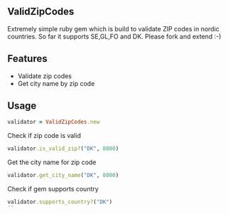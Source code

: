 ## ValidZipCodes
Extremely simple ruby gem which is build to validate ZIP codes in nordic countries. So far it supports SE,GL,FO and DK. Please fork and extend  :-)

## Features
* Validate zip codes
* Get city name by zip code

## Usage

```ruby
validator = ValidZipCodes.new
```

Check if zip code is valid
```ruby
validator.is_valid_zip?("DK", 8000)
```

Get the city name for zip code
```ruby
validator.get_city_name("DK", 8000)
```

Check if gem supports country
```ruby
validator.supports_country?("DK")
``